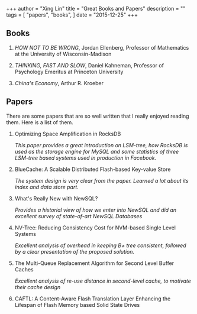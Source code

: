 +++
author = "Xing Lin"
title = "Great Books and Papers"
description = ""
tags = [
    "papers",
    "books",
]
date = "2015-12-25"
+++

## Books  
1. *HOW NOT TO BE WRONG*, Jordan Ellenberg, Professor of Mathematics at the University of Wisconsin-Madison  
2. *THINKING, FAST AND SLOW*, Daniel Kahneman, Professor of Psychology Emeritus at Princeton University  

3. *China's Economy*, Arthur R. Kroeber


## Papers

There are some papers that are so well written that I really enjoyed reading
them. Here is a list of them.

1. Optimizing Space Amplification in RocksDB  

    *This paper provides a great introduction on LSM-tree, how RocksDB is used as the storage engine for 
    MySQL and some statistics of three LSM-tree based systems used in production in Facebook.*

5. BlueCache: A Scalable Distributed Flash-based Key-value Store

    *The system design is very clear from the paper. Learned a lot about 
    its index and data store part.*

4. What's Really New with NewSQL?  

    *Provides a historial view of how we enter into NewSQL and did an excellent survey of state-of-art NewSQL Databases*  

2. NV-Tree: Reducing Consistency Cost for NVM-based Single Level Systems  

    *Excellent analysis of overhead in keeping B+ tree consistent, followed by
    a clear presentation of the proposed solution.*  

3. The Multi-Queue Replacement Algorithm for Second Level Buffer Caches  

    *Excellent analysis of re-use distance in second-level cache, to motivate their cache design*

1. CAFTL: A Content-Aware Flash Translation Layer Enhancing the Lifespan of Flash Memory based Solid State Drives  

